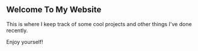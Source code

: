 ## Welcome To My Website

This is where I keep track of some cool projects and other things I've done recently.

Enjoy yourself!
